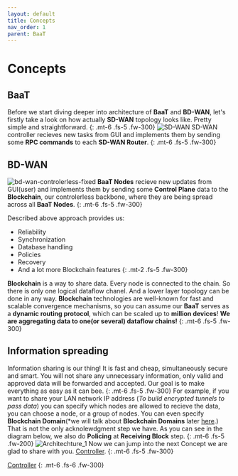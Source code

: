 ```yaml
---
layout: default
title: Concepts
nav_order: 1
parent: BaaT
---
```

# Concepts

## BaaT
Before we start diving deeper into architecture of **BaaT** and **BD-WAN**, let's firstly take a look on how actually **SD-WAN** topology looks like. Pretty simple and straightforward.
{: .mt-6 .fs-5 .fw-300}
![SD-WAN](https://user-images.githubusercontent.com/107935539/176615210-39840ed5-83db-4839-92f2-5231a69ae1dd.png)
SD-WAN controller recieves new tasks from GUI and implements them by sending some **RPC commands** to each **SD-WAN Router**.
{: .mt-6 .fs-5 .fw-300}
## BD-WAN
![bd-wan-controlerless-fixed](https://user-images.githubusercontent.com/107935539/220095098-88c081b7-859b-4891-b9ce-4c1760637349.png)
**BaaT Nodes** recieve new updates from GUI(user) and implements them by sending some **Control Plane** data to the **Blockchain**, our controlerless backbone, where they are being spread across all **BaaT Nodes**.
{: .mt-6 .fs-5 .fw-300}

Described above approach provides us:
- Reliability
- Synchronization
- Database handling
- Policies
- Recovery
- And a lot more Blockchain features
{: .mt-2 .fs-5 .fw-300} 


**Blockchain** is a way to share data. Every node is connected to the chain. So there is only one logical dataflow chanel. And a lower layer topology can be done in any way. **Blockchain** technologies are well-known for fast and scalable convergence mechanisms, so you can assume our **BaaT** serves as a **dynamic routing protocol**, which can be scaled up to **million devices**!
**We are aggregating data to one(or several) dataflow chains!**
{: .mt-6 .fs-5 .fw-300}

## Information spreading
Information sharing is our thing! It is fast and cheap, simultaneously secure and smart. You will not share any unnecessary information, only valid and approved data will be forwarded and accepted. Our goal is to make everything as easy as it can bee.
{: .mt-6 .fs-5 .fw-300} 
For example, if you want to share your LAN network IP address (*To build encrypted tunnels to pass data*) you can specify which nodes are allowed to recieve the data, you can choose a node, or a group of nodes. You can even specify **Blockchain Domain**(*we will talk about **Blockchain Domains** later [here](https://bd-wan.github.io//docs/Blockchain/Concepts/Crosschain/).) That is not the only acknolewdgment step we have. As you can see in the diagram below, we also do **Policing** at **Receiving Block** step. 
{: .mt-6 .fs-5 .fw-200}
![Architechture_1](https://user-images.githubusercontent.com/107935539/175971451-72a5fe8f-438e-4cf5-8071-c99ce779dd50.png)
Now we can jump into the next Concept we are glad to share with you. [Controller](https://bd-wan.github.io//docs/Blockchain/Concepts/Controller/).
{: .mt-6 .fs-5 .fw-300}

[Controller](https://bd-wan.github.io//docs/Blockchain/Concepts/Controller/)
{: .mt-6 .fs-6 .fw-300}